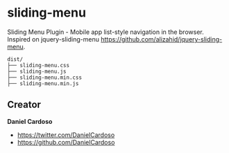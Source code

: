 sliding-menu
============

Sliding Menu Plugin - Mobile app list-style navigation in the browser.
Inspired on jquery-sliding-menu <https://github.com/alizahid/jquery-sliding-menu>.

```
dist/
├── sliding-menu.css
├── sliding-menu.js
├── sliding-menu.min.css
├── sliding-menu.min.js
```

## Creator
**Daniel Cardoso**
- <https://twitter.com/DanielCardoso>
- <https://github.com/DanielCardoso>